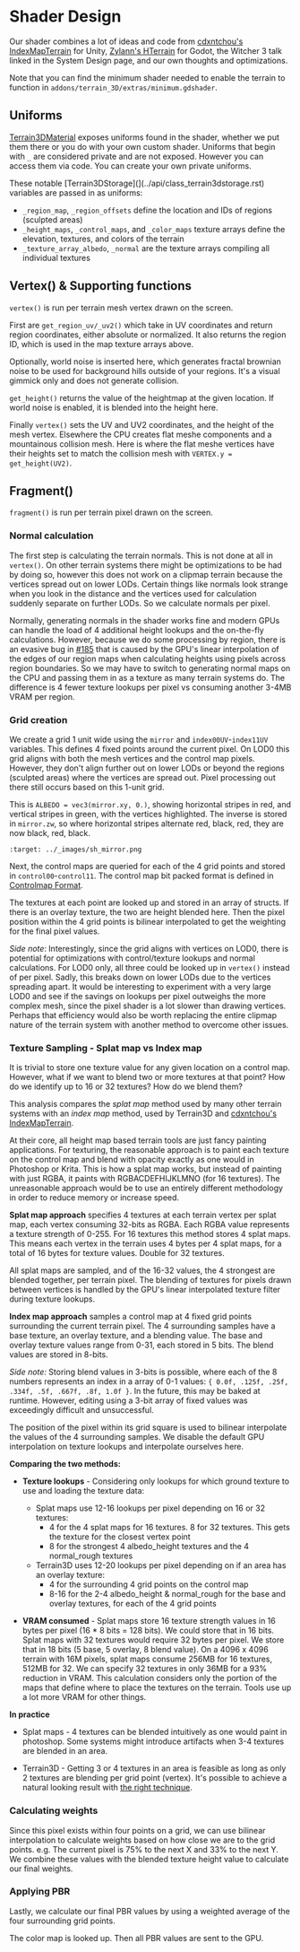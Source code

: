 Shader Design
==============

Our shader combines a lot of ideas and code from [cdxntchou's IndexMapTerrain](https://github.com/cdxntchou/IndexMapTerrain) for Unity, [Zylann's HTerrain](https://github.com/Zylann/godot_heightmap_plugin/) for Godot, the Witcher 3 talk linked in the System Design page, and our own thoughts and optimizations.

Note that you can find the minimum shader needed to enable the terrain to function in `addons/terrain_3D/extras/minimum.gdshader`.

## Uniforms

[Terrain3DMaterial](../api/class_terrain3dmaterial.rst) exposes uniforms found in the shader, whether we put them there or you do with your own custom shader. Uniforms that begin with `_` are considered private and are not exposed. However you can access them via code. You can create your own private uniforms.

These notable [Terrain3DStorage](](../api/class_terrain3dstorage.rst) variables are passed in as uniforms:
* `_region_map`, `_region_offsets` define the location and IDs of regions (sculpted areas)
* `_height_maps`, `_control_maps`, and `_color_maps` texture arrays define the elevation, textures, and colors of the terrain
* `_texture_array_albedo`, `_normal` are the texture arrays compiling all individual textures

## Vertex() & Supporting functions

`vertex()` is run per terrain mesh vertex drawn on the screen.

First are `get_region_uv/_uv2()` which take in UV coordinates and return region coordinates, either absolute or normalized. It also returns the region ID, which is used in the map texture arrays above.

Optionally, world noise is inserted here, which generates fractal brownian noise to be used for background hills outside of your regions. It's a visual gimmick only and does not generate collision.

`get_height()` returns the value of the heightmap at the given location. If world noise is enabled, it is blended into the height here.

Finally `vertex()` sets the UV and UV2 coordinates, and the height of the mesh vertex. Elsewhere the CPU creates flat meshe components and a mountainous collision mesh. Here is where the flat meshe vertices have their heights set to match the collision mesh with `VERTEX.y = get_height(UV2)`.

## Fragment()

`fragment()` is run per terrain pixel drawn on the screen.

### Normal calculation

The first step is calculating the terrain normals. This is not done at all in `vertex()`. On other terrain systems there might be optimizations to be had by doing so, however this does not work on a clipmap terrain because the vertices spread out on lower LODs. Certain things like normals look strange when you look in the distance and the vertices used for calculation suddenly separate on further LODs. So we calculate normals per pixel.

Normally, generating normals in the shader works fine and modern GPUs can handle the load of 4 additional height lookups and the on-the-fly calculations. However, because we do some processing by region, there is an evasive bug in [#185](https://github.com/TokisanGames/Terrain3D/issues/185) that is caused by the GPU's linear interpolation of the edges of our region maps when calculating heights using pixels across region boundaries. So we may have to switch to generating normal maps on the CPU and passing them in as a texture as many terrain systems do. The difference is 4 fewer texture lookups per pixel vs consuming another 3-4MB VRAM per region.

### Grid creation

We create a grid 1 unit wide using the `mirror` and `index00UV`-`index11UV` variables. This defines 4 fixed points around the current pixel. On LOD0 this grid aligns with both the mesh vertices and the control map pixels. However, they don't align further out on lower LODs or beyond the regions (sculpted areas) where the vertices are spread out. Pixel processing out there still occurs based on this 1-unit grid.

This is `ALBEDO = vec3(mirror.xy, 0.)`, showing horizontal stripes in red, and vertical stripes in green, with the vertices highlighted. The inverse is stored in `mirror.zw`, so where horizontal stripes alternate red, black, red, they are now black, red, black.

```{image} images/sh_mirror.png
:target: ../_images/sh_mirror.png
```

Next, the control maps are queried for each of the 4 grid points and stored in `control00`-`control11`. The control map bit packed format is defined in [Controlmap Format](controlmap_format.md). 

The textures at each point are looked up and stored in an array of structs. If there is an overlay texture, the two are height blended here. Then the pixel position within the 4 grid points is bilinear interpolated to get the weighting for the final pixel values.

_Side note_: Interestingly, since the grid aligns with vertices on LOD0, there is potential for optimizations with control/texture lookups and normal calculations. For LOD0 only, all three could be looked up in `vertex()` instead of per pixel. Sadly, this breaks down on lower LODs due to the vertices spreading apart. It would be interesting to experiment with a very large LOD0 and see if the savings on lookups per pixel outweighs the more complex mesh, since the pixel shader is a lot slower than drawing vertices. Perhaps that efficiency would also be worth replacing the entire clipmap nature of the terrain system with another method to overcome other issues.

### Texture Sampling - Splat map vs Index map

It is trivial to store one texture value for any given location on a control map. However, what if we want to blend two or more textures at that point? How do we identify up to 16 or 32 textures? How do we blend them?

This analysis compares the *splat map* method used by many other terrain systems with an *index map* method, used by Terrain3D and [cdxntchou's IndexMapTerrain](https://github.com/cdxntchou/IndexMapTerrain).

At their core, all height map based terrain tools are just fancy painting applications. For texturing, the reasonable approach is to paint each texture on the control map and blend with opacity exactly as one would in Photoshop or Krita. This is how a splat map works, but instead of painting with just RGBA, it paints with RGBACDEFHIJKLMNO (for 16 textures). The unreasonable approach would be to use an entirely different methodology in order to reduce memory or increase speed.

**Splat map approach** specifies 4 textures at each terrain vertex per splat map, each vertex consuming 32-bits as RGBA. Each RGBA value represents a texture strength of 0-255. For 16 textures this method stores 4 splat maps. This means each vertex in the terrain uses 4 bytes per 4 splat maps, for a total of 16 bytes for texture values. Double for 32 textures.  

All splat maps are sampled, and of the 16-32 values, the 4 strongest are blended together, per terrain pixel. The blending of textures for pixels drawn between vertices is handled by the GPU's linear interpolated texture filter during texture lookups.

**Index map approach** samples a control map at 4 fixed grid points surrounding the current terrain pixel. The 4 surrounding samples have a base texture, an overlay texture, and a blending value. The base and overlay texture values range from 0-31, each stored in 5 bits. The blend values are stored in 8-bits.

*Side note:* Storing blend values in 3-bits is possible, where each of the 8 numbers represents an index in a array of 0-1 values: `{ 0.0f, .125f, .25f, .334f, .5f, .667f, .8f, 1.0f }`. In the future, this may be baked at runtime. However, editing using a 3-bit array of fixed values was exceedingly difficult and unsuccessful.

The position of the pixel within its grid square is used to bilinear interpolate the values of the 4 surrounding samples. We disable the default GPU interpolation on texture lookups and interpolate ourselves here. 

**Comparing the two methods:**

* **Texture lookups** - Considering only lookups for which ground texture to use and loading the texture data:
  * Splat maps use 12-16 lookups per pixel depending on 16 or 32 textures:
    * 4 for the 4 splat maps for 16 textures. 8 for 32 textures. This gets the texture for the closest vertex point
    * 8 for the strongest 4 albedo_height textures and the 4 normal_rough textures
  * Terrain3D uses 12-20 lookups per pixel depending on if an area has an overlay texture:
    * 4 for the surrounding 4 grid points on the control map
    * 8-16 for the 2-4 albedo_height & normal_rough for the base and overlay textures, for each of the 4 grid points

* **VRAM consumed** - Splat maps store 16 texture strength values in 16 bytes per pixel (16 * 8 bits = 128 bits). We could store that in 16 bits. Splat maps with 32 textures would require 32 bytes per pixel. We store that in 18 bits (5 base, 5 overlay, 8 blend value). On a 4096 x 4096 terrain with 16M pixels, splat maps consume 256MB for 16 textures, 512MB for 32. We can specify 32 textures in only 36MB for a 93% reduction in VRAM. This calculation considers only the portion of the maps that define where to place the textures on the terrain. Tools use up a lot more VRAM for other things.

**In practice**

* Splat maps - 4 textures can be blended intuitively as one would paint in photoshop. Some systems might introduce artifacts when 3-4 textures are blended in an area.

* Terrain3D - Getting 3 or 4 textures in an area is feasible as long as only 2 textures are blending per grid point (vertex). It's possible to achieve a natural looking result with [the right technique](texture_painting.md#manual-painting-technique).

### Calculating weights

Since this pixel exists within four points on a grid, we can use bilinear interpolation to calculate weights based on how close we are to the grid points. e.g. The current pixel is 75% to the next X and 33% to the next Y. We combine these values with the blended texture height value to calculate our final weights.

### Applying PBR

Lastly, we calculate our final PBR values by using a weighted average of the four surrounding grid points.

The color map is looked up. Then all PBR values are sent to the GPU.

